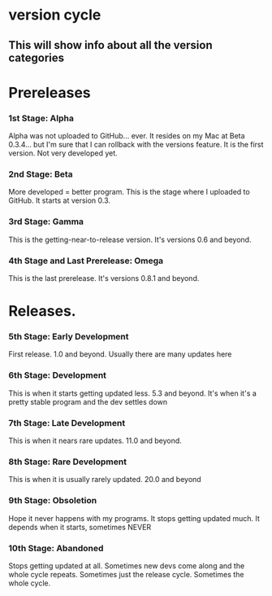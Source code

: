 # version cycle
## This will show info about all the version categories
# Prereleases
### 1st Stage: Alpha
Alpha was not uploaded to GitHub... ever. It resides on my Mac at Beta 0.3.4... but I'm sure that I can rollback with the versions feature. It is the first version. Not very developed yet. 
### 2nd Stage: Beta
More developed = better program. This is the stage where I uploaded to GitHub. It starts at version 0.3.  
### 3rd Stage: Gamma
This is the getting-near-to-release version. It's versions 0.6 and beyond. 
### 4th Stage and Last Prerelease: Omega
This is the last prerelease. It's versions 0.8.1 and beyond. 
# Releases. 
### 5th Stage: Early Development
First release. 1.0 and beyond. Usually there are many updates here
### 6th Stage: Development
This is when it starts getting updated less. 5.3 and beyond. It's when it's a pretty stable program and the dev settles down
### 7th Stage: Late Development
This is when it nears rare updates. 11.0 and beyond. 
### 8th Stage: Rare Development
This is when it is usually rarely updated. 20.0 and beyond
### 9th Stage: Obsoletion
Hope it never happens with my programs. It stops getting updated much.  It depends when it starts, sometimes NEVER
### 10th Stage: Abandoned
Stops getting updated at all. Sometimes new devs come along and the whole cycle repeats. Sometimes just the release cycle. Sometimes the whole cycle. 